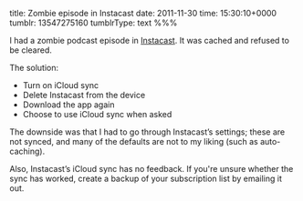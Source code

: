title: Zombie episode in Instacast
date: 2011-11-30
time: 15:30:10+0000
tumblr: 13547275160
tumblrType: text
%%%

I had a zombie podcast episode in [Instacast](http://vemedio.com/products/instacast). It was cached and refused to be cleared. 

The solution:

- Turn on iCloud sync
- Delete Instacast from the device
- Download the app again
- Choose to use iCloud sync when asked

The downside was that I had to go through Instacast’s settings; these are not synced, and many of the defaults are not to my liking (such as auto-caching). 

Also, Instacast’s iCloud sync has no feedback. If you're unsure whether the sync has worked, create a backup of your subscription list by emailing it out.
